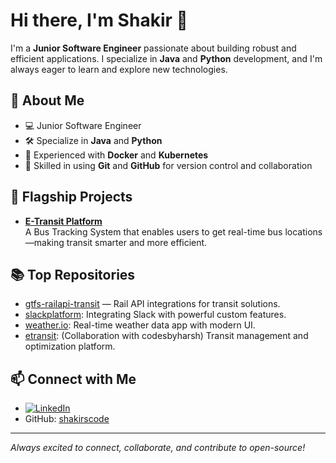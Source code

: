 # Hi there, I'm Shakir 👋

I'm a **Junior Software Engineer** passionate about building robust and efficient applications. I specialize in **Java** and **Python** development, and I'm always eager to learn and explore new technologies.

## 🚀 About Me

- 💻 Junior Software Engineer
- 🛠️ Specialize in **Java** and **Python**
- 🐳 Experienced with **Docker** and **Kubernetes**
- 🔧 Skilled in using **Git** and **GitHub** for version control and collaboration

## 🌟 Flagship Projects

 - **[E-Transit Platform](https://github.com/shakirscode/etransit)**  
  A Bus Tracking System that enables users to get real-time bus locations—making transit smarter and more efficient.


## 📚 Top Repositories

- [gtfs-railapi-transit](https://github.com/iqskr/gtfs-railapi-transit) — Rail API integrations for transit solutions.
- [slackplatform](https://github.com/shakirscode/slackplatform): Integrating Slack with powerful custom features.
- [weather.io](https://github.com/shakirscode/weather.io): Real-time weather data app with modern UI.
- [etransit](https://github.com/shakirscode/etransit): (Collaboration with codesbyharsh) Transit management and optimization platform.

## 📫 Connect with Me

- [![LinkedIn](https://img.shields.io/badge/LinkedIn-blue?logo=linkedin&style=for-the-badge)](https://www.linkedin.com/in/shakir-dhamaskar/)
- GitHub: [shakirscode](https://github.com/shakirscode)

---

_Always excited to connect, collaborate, and contribute to open-source!_

